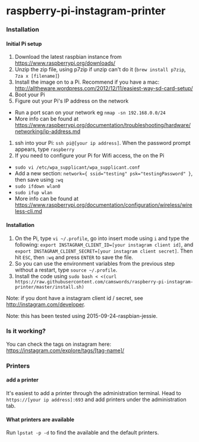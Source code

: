 # raspberry-pi-instagram-printer #

### Installation ###

#### Initial Pi setup ####

1. Download the latest raspbian instance from https://www.raspberrypi.org/downloads/
1. Unzip the zip file, using p7zip if unzip can't do it (`brew install p7zip`, `7za x [filename]`)
1. Install the image on to a Pi. Recommend if you have a mac: http://alltheware.wordpress.com/2012/12/11/easiest-way-sd-card-setup/
1. Boot your Pi
1. Figure out your Pi's IP address on the network
  * Run a port scan on your network eg `nmap -sn 192.168.0.0/24`
  * More info can be found at https://www.raspberrypi.org/documentation/troubleshooting/hardware/networking/ip-address.md
1. ssh into your Pi: `ssh pi@[your ip address]`. When the password prompt appears, type `raspberry`
1. If you need to configure your Pi for Wifi access, the on the Pi
  * `sudo vi /etc/wpa_supplicant/wpa_supplicant.conf`
  * Add a new section: `network={ ssid="testing" psk="testingPassword" }`, then save using `:wq`
  * `sudo ifdown wlan0`
  * `sudo ifup wlan`
  * More info can be found at https://www.raspberrypi.org/documentation/configuration/wireless/wireless-cli.md

#### Installation ####

1. On the Pi, type `vi ~/.profile`, go into insert mode using `i` and type the following: `export INSTAGRAM_CLIENT_ID=[your instagram client id]`, and `export INSTAGRAM_CLIENT_SECRET=[your instagram client secret]`. Then hit `ESC`, then `:wq` and press `ENTER` to save the file.
1. So you can use the environment variables from the previous step without a restart, type `source ~/.profile`.
1. Install the code using `sudo bash < <(curl https://raw.githubusercontent.com/camswords/raspberry-pi-instagram-printer/master/install.sh)`

Note: if you dont have a instagram client id / secret, see http://instagram.com/developer.

Note: this has been tested using 2015-09-24-raspbian-jessie.

### Is it working? ###

You can check the tags on instagram here: https://instagram.com/explore/tags/[tag-name]/

### Printers ###

#### add a printer ####
It's easiest to add a printer through the administration terminal. Head to `https://[your ip address]:693` and add printers under the administration tab.

#### What printers are available ####
Run `lpstat -p -d` to find the available and the default printers.
